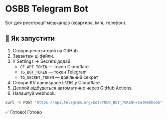 # OSBB Telegram Bot

Бот для реєстрації мешканців (квартира, ім'я, телефон).

## 🚀 Як запустити

1. Створи репозиторій на GitHub.
2. Завантаж ці файли.
3. У Settings → Secrets додай:
   - `CF_API_TOKEN` — токен Cloudflare
   - `TG_BOT_TOKEN` — токен Telegram
   - `TG_SECRET_TOKEN` — довільний секрет
4. Створи KV namespace `USERS` у Cloudflare.
5. Деплой відбудеться автоматично через GitHub Actions.
6. Налаштуй webhook:

```bash
curl -X POST "https://api.telegram.org/bot<YOUR_BOT_TOKEN>/setWebhook"   -d "url=https://osbb-bot.<your-account>.workers.dev"   -d "secret_token=<YOUR_TG_SECRET_TOKEN>"
```

✅ Готово!
Готово
